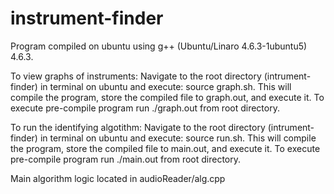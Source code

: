 instrument-finder
================

Program compiled on ubuntu using g++ (Ubuntu/Linaro 4.6.3-1ubuntu5) 4.6.3.

To view graphs of instruments:
Navigate to the root directory (intrument-finder) in terminal on ubuntu and execute:
  source graph.sh.
This will compile the program, store the compiled file to graph.out, and execute it.
To execute pre-compile program run 
  ./graph.out 
from root directory.

To run the identifying algotithm:
Navigate to the root directory (intrument-finder) in terminal on ubuntu and execute:
  source run.sh.
This will compile the program, store the compiled file to main.out, and execute it.
To execute pre-compile program run
	./main.out
from root directory.
  
Main algorithm logic located in audioReader/alg.cpp
